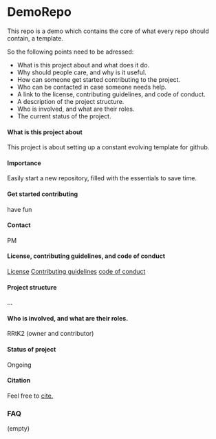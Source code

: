 # DemoRepo
This repo is a demo which contains the core of what every repo should contain, a template.

So the following points need to be adressed:
- What is this project about and what does it do.
- Why should people care, and why is it useful.
- How can someone get started contributing to the project.
- Who can be contacted in case someone needs help.
- A link to the license, contributing guidelines, and code of conduct.
- A description of the project structure.
- Who is involved, and what are their roles.
- The current status of the project.

#### What is this project about
This project is about setting up a constant evolving template for github.

#### Importance
Easily start a new repository, filled with the essentials to save time.

#### Get started contributing
have fun

#### Contact
PM

#### License, contributing guidelines, and code of conduct
[License](/LICENSE.md) 
[Contributing guidelines](/CONTRIBUTING.md) 
[code of conduct](/CODE_OF_CONDUCT.md) 

#### Project structure
...

#### Who is involved, and what are their roles.
RRtK2 (owner and contributor)

#### Status of project
Ongoing

#### Citation
Feel free to [cite.](/CITATION.cff) 

### FAQ
(empty)
